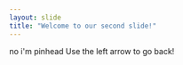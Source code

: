 ```yaml
---
layout: slide
title: "Welcome to our second slide!"
---
```

no i'm pinhead
Use the left arrow to go back!
